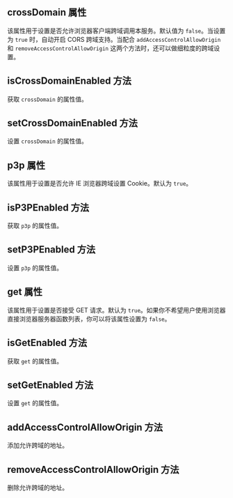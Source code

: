 ## crossDomain 属性

该属性用于设置是否允许浏览器客户端跨域调用本服务。默认值为 `false`。当设置为 `true` 时，自动开启 CORS 跨域支持。当配合 `addAccessControlAllowOrigin` 和 `removeAccessControlAllowOrigin` 这两个方法时，还可以做细粒度的跨域设置。

## isCrossDomainEnabled 方法

获取 `crossDomain` 的属性值。

## setCrossDomainEnabled 方法

设置 `crossDomain` 的属性值。

## p3p 属性

该属性用于设置是否允许 IE 浏览器跨域设置 Cookie。默认为 `true`。

## isP3PEnabled 方法

获取 `p3p` 的属性值。

## setP3PEnabled 方法

设置 `p3p` 的属性值。

## get 属性

该属性用于设置是否接受 GET 请求。默认为 `true`。如果你不希望用户使用浏览器直接浏览器服务器函数列表，你可以将该属性设置为 `false`。

## isGetEnabled 方法

获取 `get` 的属性值。

## setGetEnabled 方法

设置 `get` 的属性值。

## addAccessControlAllowOrigin 方法

添加允许跨域的地址。

## removeAccessControlAllowOrigin 方法

删除允许跨域的地址。